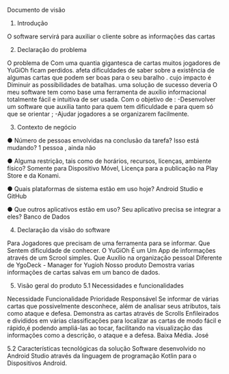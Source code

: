 Documento de visão

1. Introdução

O software servirá para auxiliar o cliente sobre as informações das cartas

2. Declaração do problema

O problema de 	Com uma quantia gigantesca de cartas muitos jogadores de YuGiOh ficam perdidos.
afeta 	dificuldades de saber sobre a existência de algumas cartas que podem ser boas para o seu baralho .
cujo impacto é	Diminuir as possibilidades de batalhas.
uma solução de sucesso deveria	O meu software tem como base uma ferramenta de auxílio informacional totalmente fácil e intuitiva de ser usada. Com o objetivo de : -Desenvolver um software que auxilia tanto para quem tem dificuldade e para quem só que se orientar ; -Ajudar jogadores a se organizarem facilmente.

3. Contexto de negócio

●	Número de pessoas envolvidas na conclusão da tarefa? Isso está mudando?
1 pessoa , ainda não

●	Alguma restrição, tais como de horários, recursos, licenças, ambiente físico?
Somente para Dispositivo Móvel, Licença para a publicação na Play Store e da Konami.

●	Quais plataformas de sistema estão em uso hoje?
Android Studio e GitHub

●	Que outros aplicativos estão em uso? Seu aplicativo precisa se integrar a eles?
Banco de Dados


4. Declaração da visão do software

Para	Jogadores que precisam de uma ferramenta para se informar.
Que	Sentem dificuldade de conhecer.
O	YuGiOh
É um	Um App de informações através de um Scrool simples. 
Que	Auxílio na organização pessoal
Diferente de	YgoDeck - Manager for Yugioh
Nosso produto	Demostra varias informações de cartas salvas em um banco de dados.

5. Visão geral do produto
5.1 Necessidades e funcionalidades

Necessidade	Funcionalidade	Prioridade	Responsável
 Se informar de várias cartas que possivelmente desconhece, além de analisar seus atributos, tais como ataque e defesa.	Demonstra as cartas através de Scrolls Enfileirados e divididos em várias classificações para localizar as cartas de  modo fácil e rápido,é podendo ampliá-las ao tocar, facilitando na visualização das informações como a descrição, o ataque e a defesa.	
Baixa
Média.	José

5.2 Características tecnológicas da solução
Software desenvolvido no Android Studio através da linguagem de programação Kotlin para o Dispositivos Android.

